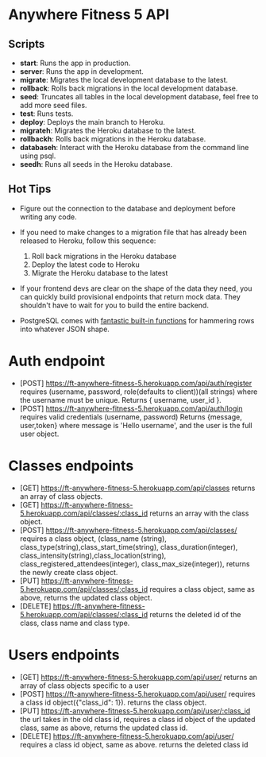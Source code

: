 # Anywhere Fitness 5 API

## Scripts

- **start**: Runs the app in production.
- **server**: Runs the app in development.
- **migrate**: Migrates the local development database to the latest.
- **rollback**: Rolls back migrations in the local development database.
- **seed**: Truncates all tables in the local development database, feel free to add more seed files.
- **test**: Runs tests.
- **deploy**: Deploys the main branch to Heroku.
- **migrateh**: Migrates the Heroku database to the latest.
- **rollbackh**: Rolls back migrations in the Heroku database.
- **databaseh**: Interact with the Heroku database from the command line using psql.
- **seedh**: Runs all seeds in the Heroku database.

## Hot Tips

- Figure out the connection to the database and deployment before writing any code.

- If you need to make changes to a migration file that has already been released to Heroku, follow this sequence:

  1. Roll back migrations in the Heroku database
  2. Deploy the latest code to Heroku
  3. Migrate the Heroku database to the latest

- If your frontend devs are clear on the shape of the data they need, you can quickly build provisional endpoints that return mock data. They shouldn't have to wait for you to build the entire backend.

- PostgreSQL comes with [fantastic built-in functions](https://hashrocket.com/blog/posts/faster-json-generation-with-postgresql) for hammering rows into whatever JSON shape.
# Auth endpoint 

- [POST]  https://ft-anywhere-fitness-5.herokuapp.com/api/auth/register requires (username, password, role(defaults to client))(all strings) where the username must be unique. Returns { username, user_id }.
- [POST]  https://ft-anywhere-fitness-5.herokuapp.com/api/auth/login requires valid credentials (username, password) Returns {message, user,token} where message is 'Hello username', and the user is the full user object.


# Classes endpoints

- [GET]  https://ft-anywhere-fitness-5.herokuapp.com/api/classes returns an array of class objects.
- [GET]  https://ft-anywhere-fitness-5.herokuapp.com/api/classes/:class_id returns an array with the class object.
- [POST]  https://ft-anywhere-fitness-5.herokuapp.com/api/classes/ requires a class object, (class_name (string), class_type(string),class_start_time(string), class_duration(integer), class_intensity(string),class_location(string), class_registered_attendees(integer), class_max_size(integer)), returns the newly create class object.
- [PUT]  https://ft-anywhere-fitness-5.herokuapp.com/api/classes/:class_id requires a class object, same as above, returns the updated class object.
- [DELETE] https://ft-anywhere-fitness-5.herokuapp.com/api/classes/:class_id returns the deleted id of the class, class name and class type.


# Users endpoints

- [GET]  https://ft-anywhere-fitness-5.herokuapp.com/api/user/ returns an array of class objects specific to a user
- [POST]  https://ft-anywhere-fitness-5.herokuapp.com/api/user/ requires a class id object({"class_id": 1}). returns the class object.
- [PUT]  https://ft-anywhere-fitness-5.herokuapp.com/api/user/:class_id the url takes in the old class id, requires a class id object of the updated class, same as above, returns the updated class id.
- [DELETE]  https://ft-anywhere-fitness-5.herokuapp.com/api/user/ requires a class id object, same as above. returns the deleted class id 
